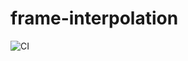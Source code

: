 # frame-interpolation
![CI](https://github.com/Stimm147/frame-interpolation/actions/workflows/tests.yml/badge.svg)
